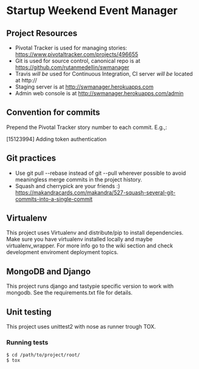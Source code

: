 # Startup Weekend Event Manager

## Project Resources
  * Pivotal Tracker is used for managing stories: https://www.pivotaltracker.com/projects/496655
  * Git is used for source control, canonical repo is at https://github.com/rutanmedellin/swmanager
  * Travis _will be_ used for Continuous Integration, CI server _will be_ located at http://
  * Staging server is at http://swmanager.herokuapps.com
  * Admin web console is at http://swmanager.herokuapps.com/admin

## Convention for commits

Prepend the Pivotal Tracker story number to each commit.  E.g.,:

[15123994] Adding token authentication

## Git practices

  * Use git pull --rebase instead of git --pull wherever possible to avoid meaningless merge commits in the project history.
  * Squash and cherrypick are your friends :) https://makandracards.com/makandra/527-squash-several-git-commits-into-a-single-commit

## Virtualenv

This project uses Virtualenv and distribute/pip to install dependencies. Make sure you have virtualenv installed locally and maybe virtualenv_wrapper. For more info go to the wiki section and check development enviroment deployment topics.

## MongoDB and Django

This project runs django and tastypie specific version to work with mongodb. See the requirements.txt file for details.

## Unit testing

This project uses unittest2 with nose as runner trough TOX.

### Running tests
```
$ cd /path/to/project/root/
$ tox
```